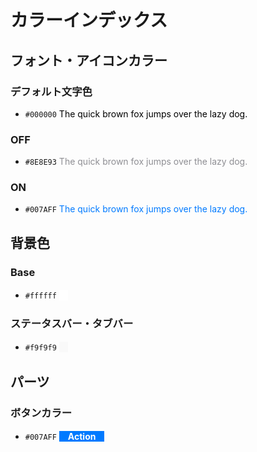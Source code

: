 # カラーインデックス

## フォント・アイコンカラー

### デフォルト文字色
* `#000000` <font color="#000000">The quick brown fox jumps over the lazy dog.</font>

### OFF
* `#8E8E93` <font color="#8E8E93">The quick brown fox jumps over the lazy dog.</font>

### ON
* `#007AFF` <font color="#007AFF">The quick brown fox jumps over the lazy dog.</font>

## 背景色

### Base
* `#ffffff` <span style="background-color: #ffffff;">　</span>

### ステータスバー・タブバー
* `#f9f9f9` <span style="background-color: #f9f9f9;">　</span>

## パーツ

### ボタンカラー
* `#007AFF` <span style="background-color: #007AFF; color: white; font-weight: bold;">　Action　</span>

